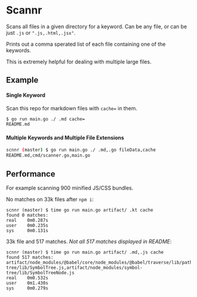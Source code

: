 # Scannr

Scans all files in a given directory for a keyword. Can be any file, or can be just `.js` or `".js,.html,.jsx"`.

Prints out a comma sperated list of each file containing one of the keywords.

This is extremely helpful for dealing with multiple large files.

## Example

#### Single Keyword

Scan this repo for markdown files with `cache=` in them.

```bash
$ go run main.go ./ .md cache=
README.md
```

#### Multiple Keywords and Multiple File Extensions

```bash
scnnr (master) $ go run main.go ./ .md,.go fileData,cache
README.md,cmd/scanner.go,main.go
```

## Performance

For example scanning 900 minified JS/CSS bundles.

No matches on 33k files after `npm i`:

```
scnnr (master) $ time go run main.go artifact/ .kt cache
found 0 matches: 
real    0m0.287s
user    0m0.235s
sys     0m0.131s
```

33k file and 517 matches. _Not all 517 matches displayed in README_:

```
scnnr (master) $ time go run main.go artifact/ .md,.js cache
found 517 matches: artifact/node_modules/@babel/core/node_modules/@babel/traverse/lib/path/index.js,artifact/dist/src.7fec4c36.js,artifact/node_modules/@babel/core/node_modules/@babel/traverse/lib/index.js,artifact/node_modules/symbol-tree/lib/SymbolTree.js,artifact/node_modules/symbol-tree/lib/SymbolTreeNode.js
real    0m0.532s
user    0m1.430s
sys     0m0.279s
```
